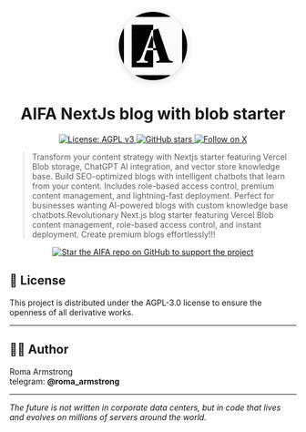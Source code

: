 <p align="center">
  <img src="public/favicons/1024.png" alt="AIFA Logo" width="120" height="120" style="border-radius:50%; box-shadow:0 2px 12px #00000022;">
</p>

<h1 align="center">AIFA NextJs blog with blob starter</h1>
<p align="center">
  <a href="https://www.gnu.org/licenses/agpl-3.0" target="_blank">
    <img alt="License: AGPL v3" src="https://img.shields.io/badge/License-AGPLv3-blue.svg?style=for-the-badge">
  </a>
  <a href="https://github.com/aifa-agi/aifa-editable-navigation-menu/stargazers" target="_blank">
    <img alt="GitHub stars" src="https://img.shields.io/github/stars/aifa-agi/aifa-nextjs-blog-with-blob-starter?style=for-the-badge&logo=github">
  </a>
  <a href="https://x.com/aifa_agi" target="_blank">
    <img alt="Follow on X" src="https://img.shields.io/twitter/follow/aifa_agi?style=for-the-badge&logo=x">
  </a>
</p>

>Transform your content strategy with Nextjs starter featuring Vercel Blob storage, ChatGPT AI integration, and vector store knowledge base. Build SEO-optimized blogs with intelligent chatbots that learn from your content. Includes role-based access control, premium content management, and lightning-fast deployment. Perfect for businesses wanting AI-powered blogs with custom knowledge base chatbots.Revolutionary Next.js blog starter featuring Vercel Blob content management, role-based access control, and instant deployment. Create premium blogs effortlessly!!!

<p align="center">
  <a href="https://github.com/aifa-agi/aifa-navigation-menu/stargazers" target="_blank">
    <img alt="Star the AIFA repo on GitHub to support the project" src="https://raw.githubusercontent.com/aifa-agi/aifa/main/public/_static/images/git-star-us.gif" width="50%">
  </a>
</p>




## 📄 License

This project is distributed under the AGPL-3.0 license to ensure the openness of all derivative works.

---

## 🏋️‍♀️ Author

Roma Armstrong  
telegram: **@roma_armstrong**

---

_The future is not written in corporate data centers, but in code that lives and evolves on millions of servers around the world._
